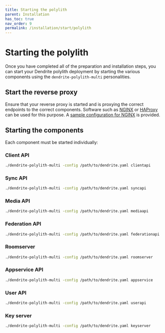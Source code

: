 ```yaml
---
title: Starting the polylith
parent: Installation
has_toc: true
nav_order: 9
permalink: /installation/start/polylith
---
```


# Starting the polylith

Once you have completed all of the preparation and installation steps,
you can start your Dendrite polylith deployment by starting the various components
using the `dendrite-polylith-multi` personalities.

## Start the reverse proxy

Ensure that your reverse proxy is started and is proxying the correct
endpoints to the correct components. Software such as [NGINX](https://www.nginx.com) or
[HAProxy](http://www.haproxy.org) can be used for this purpose. A [sample configuration
for NGINX](https://github.com/matrix-org/dendrite/blob/main/docs/nginx/polylith-sample.conf)
is provided.

## Starting the components

Each component must be started individually:

### Client API

```bash
./dendrite-polylith-multi -config /path/to/dendrite.yaml clientapi
```

### Sync API

```bash
./dendrite-polylith-multi -config /path/to/dendrite.yaml syncapi
```

### Media API

```bash
./dendrite-polylith-multi -config /path/to/dendrite.yaml mediaapi
```

### Federation API

```bash
./dendrite-polylith-multi -config /path/to/dendrite.yaml federationapi
```

### Roomserver

```bash
./dendrite-polylith-multi -config /path/to/dendrite.yaml roomserver
```

### Appservice API

```bash
./dendrite-polylith-multi -config /path/to/dendrite.yaml appservice
```

### User API

```bash
./dendrite-polylith-multi -config /path/to/dendrite.yaml userapi
```

### Key server

```bash
./dendrite-polylith-multi -config /path/to/dendrite.yaml keyserver
```

